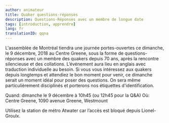 ```yaml
---
author: animateur
title: Quaker questions-réponses
description: Questions-Réponses avec un membre de longue date
tags: [introduction, apprendre]
lang: fr
translationID: qqna
---
```

L'assemblée de Montréal tiendra une journée portes-ouvertes ce dimanche, le 9 décembre, 2018 au Centre Greene, sous la forme de questions-réponses avec un membre des quakers depuis 70 ans, après la rencontre silencieuse et des collations. L’événement aura lieu en anglais avec traduction individuelle au besoin. Si vous vous intéressez aux quakers depuis longtemps et attendiez le bon moment pour venir, ce dimanche serait un moment idéal pour poser des questions. On sera même particulièrement disciplinés et porterons nos étiquettes d'identification.

Quand: dimanche le 9 décembre à 10h45 (ou 12h45 pour la Q&A)
Où: Centre Greene, 1090 avenue Greene, Westmount

Utilisez la station de métro Atwater car l’accès est bloqué depuis Lionel-Groulx.
